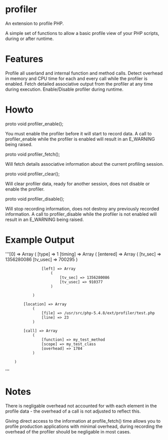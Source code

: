 profiler
========

An extension to profile PHP.

A simple set of functions to allow a basic profile view of your PHP scripts, during or after runtime.

Features
========

Profile all userland and internal function and method calls.
Detect overhead in memory and CPU time for each and every call while the profiler is enabled.
Fetch detailed associative output from the profiler at any time during execution.
Enable/Disable profiler during runtime.

Howto
=====

proto void profiler_enable();

You must enable the profiler before it will start to record data. A call to profiler_enable while the profiler is enabled will result in an E_WARNING being raised.

proto void profiler_fetch();

Will fetch details associative information about the current profiling session.

proto void profiler_clear();

Will clear profiler data, ready for another session, does not disable or enable the profiler.

proto void profiler_disable();

Will stop recording information, does not destroy any previously recorded information. A call to profiler_disable while the profiler is not enabled will result in an E_WARNING being raised.

Example Output
==============

'''[0] => Array
        (
            [type] => 1
            [timing] => Array
                (
                    [entered] => Array
                        (
                            [tv_sec] => 1356280086
                            [tv_usec] => 700295
                        )

                    [left] => Array
                        (
                            [tv_sec] => 1356280086
                            [tv_usec] => 910377
                        )

                )

            [location] => Array
                (
                    [file] => /usr/src/php-5.4.8/ext/profiler/test.php
                    [line] => 23
                )

            [call] => Array
                (
                    [function] => my_test_method
                    [scope] => my_test_class
                    [overhead] => 1784
                )

        )
'''

Notes
=====
There is negligable overhead not accounted for with each element in the profile data - the overhead of a call is not adjusted to reflect this.

Giving direct access to the information at profile_fetch() time allows you to profile production applications with minimal overhead, during recording the overhead of the profiler should be negligable in most cases.
